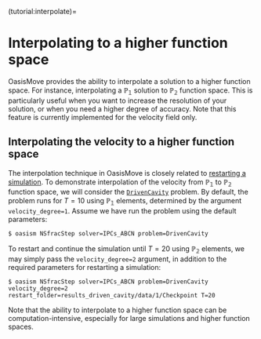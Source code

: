 (tutorial:interpolate)=

# Interpolating to a higher function space

OasisMove provides the ability to interpolate a solution to a higher function space. For instance, interpolating a
$\mathbb{P_1}$ solution to $\mathbb{P_2}$ function space. This is particularly useful when you want to increase the
resolution of your solution, or when you need a higher degree of accuracy. Note that this feature is currently
implemented for the velocity field only.

## Interpolating the velocity to a higher function space

The interpolation technique in OasisMove is closely related to [restarting a simulation](tutorial:restart). To
demonstrate interpolation of the velocity from $\mathbb{P_1}$ to $\mathbb{P_2}$ function space, we will consider
the [`DrivenCavity`](https://github.com/KVSlab/OasisMove/blob/main/src/oasismove/problems/NSfracStep/DrivenCavity.py)
problem. By default, the problem runs for $T=10$ using $\mathbb{P_1}$ elements, determined by the
argument `velocity_degree=1`. Assume we have run the problem using the default parameters:

``` console
$ oasism NSfracStep solver=IPCs_ABCN problem=DrivenCavity 
```

To restart and continue the simulation until $T=20$ using $\mathbb{P_2}$ elements, we may simply pass
the `velocity_degree=2` argument, in addition to the required parameters for restarting a simulation:

``` console
$ oasism NSfracStep solver=IPCs_ABCN problem=DrivenCavity velocity_degree=2 restart_folder=results_driven_cavity/data/1/Checkpoint T=20 
```

Note that the ability to interpolate to a higher function space can be computation-intensive, especially for large
simulations and higher function spaces.
